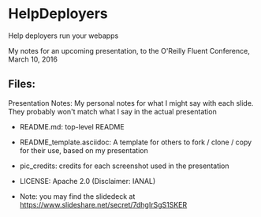 # HelpDeployers
Help deployers run your webapps

My notes for an upcoming presentation, to the O'Reilly Fluent Conference, March 10, 2016

## Files: 

Presentation Notes: My personal notes for what I might say with each slide. They probably won't match what I say in the actual presentation

* README.md: top-level README

* README_template.asciidoc: A template for others to fork / clone / copy for their use, based on my presentation

* pic_credits: credits for each screenshot used in the presentation

* LICENSE: Apache 2.0 (Disclaimer: IANAL)

* Note: you may find the slidedeck at https://www.slideshare.net/secret/7dhgIrSgS1SKER

